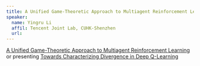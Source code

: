 ```yaml
---
title: A Unified Game-Theoretic Approach to Multiagent Reinforcement Learning
speaker:
  name: Yingru Li
  affil: Tencent Joint Lab, CUHK-Shenzhen
  url: 
---
```


[A Unified Game-Theoretic Approach to Multiagent Reinforcement Learning](https://arxiv.org/abs/1711.00832)
or presenting [Towards Characterizing Divergence in Deep Q-Learning](https://arxiv.org/abs/1903.08894)